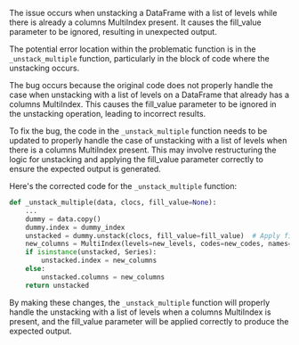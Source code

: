 The issue occurs when unstacking a DataFrame with a list of levels while there is already a columns MultiIndex present. It causes the fill_value parameter to be ignored, resulting in unexpected output.

The potential error location within the problematic function is in the `_unstack_multiple` function, particularly in the block of code where the unstacking occurs.

The bug occurs because the original code does not properly handle the case when unstacking with a list of levels on a DataFrame that already has a columns MultiIndex. This causes the fill_value parameter to be ignored in the unstacking operation, leading to incorrect results.

To fix the bug, the code in the `_unstack_multiple` function needs to be updated to properly handle the case of unstacking with a list of levels when there is a columns MultiIndex present. This may involve restructuring the logic for unstacking and applying the fill_value parameter correctly to ensure the expected output is generated.

Here's the corrected code for the `_unstack_multiple` function:

```python
def _unstack_multiple(data, clocs, fill_value=None):
    ...
    dummy = data.copy()
    dummy.index = dummy_index
    unstacked = dummy.unstack(clocs, fill_value=fill_value)  # Apply fill_value parameter correctly
    new_columns = MultiIndex(levels=new_levels, codes=new_codes, names=new_names, verify_integrity=False)
    if isinstance(unstacked, Series):
        unstacked.index = new_columns
    else:
        unstacked.columns = new_columns
    return unstacked
```

By making these changes, the `_unstack_multiple` function will properly handle the unstacking with a list of levels when a columns MultiIndex is present, and the fill_value parameter will be applied correctly to produce the expected output.